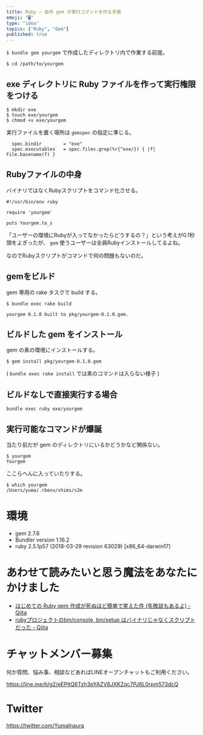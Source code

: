 ```yaml
---
title: Ruby — 自作 gem の実行コマンドを作る手順
emoji: "🖥"
type: "idea"
topics: ["Ruby", "Gem"]
published: true
---
```


`$ bundle gem yourgem` で作成したディレクトリ内で作業する前提。

```
$ cd /path/to/yourgem
```

## exe ディレクトリに Ruby ファイルを作って実行権限をつける

```
$ mkdir exe
$ touch exe/yourgem
$ chmod +x exe/yourgem
```

実行ファイルを置く場所は `gemspec` の指定に準じる。

```
  spec.bindir        = "exe"
  spec.executables   = spec.files.grep(%r{^exe/}) { |f| File.basename(f) }
```

## Rubyファイルの中身

バイナリではなくRubyスクリプトをコマンド化させる。

```ruby:/path/to/yourgem/exe/yourgem
#!/usr/bin/env ruby

require 'yourgem'

puts Yourgem.to_s
```

「ユーザーの環境にRubyが入ってなかったらどうするの？」という考えが0.1秒頭をよぎったが、
`gem` 使うユーザーは全員Rubyインストールしてるよね。

なのでRubyスクリプトがコマンドで何の問題もないのだ。

## gemをビルド

gem 専用の rake タスクで build する。

```
$ bundle exec rake build

yourgem 0.1.0 built to pkg/yourgem-0.1.0.gem.
```

## ビルドした gem をインストール

gem の素の環境にインストールする。

```
$ gem install pkg/yourgem-0.1.0.gem
```

( `bundle exec rake install` では素のコマンドは入らない様子 )

## ビルドなしで直接実行する場合

```
bundle exec ruby exe/yourgem
```


## 実行可能なコマンドが爆誕

当たり前だが gem のディレクトリにいるかどうかなど関係ない。

```
$ yourgem
Yourgem
```

ここらへんに入っていたりする。

```
$ which yourgem
/Users/yuma/.rbenv/shims/s2m
```

# 環境

- gem 2.7.6
- Bundler version 1.16.2
- ruby 2.5.1p57 (2018-03-29 revision 63029) [x86_64-darwin17]

# あわせて読みたいと思う魔法をあなたにかけました

- [はじめての Ruby gem 作成が死ぬほど簡単で笑えた件 (失敗談もあるよ) - Qiita](https://qiita.com/YumaInaura/items/90a3d02342486a62da43)
- [rubyプロジェクトのbin/console, bin/setup はバイナリじゃなくスクリプトだった - Qiita](https://qiita.com/hiraokashi/items/645daf877a43fc3b4592)








<!-- Update From Qiita API -->

# チャットメンバー募集


何か質問、悩み事、相談などあればLINEオープンチャットもご利用ください。

https://line.me/ti/g2/eEPltQ6Tzh3pYAZV8JXKZqc7PJ6L0rpm573dcQ





# Twitter


https://twitter.com/YumaInaura


<!-- Update From Qiita API -->


